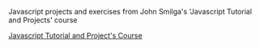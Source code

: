 Javascript projects and exercises from John Smilga's 'Javascript Tutorial and Projects' course

[Javascript Tutorial and Project's Course](https://www.udemy.com/javascript-tutorial-for-beginners-w/)